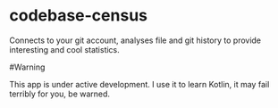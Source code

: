 # codebase-census
Connects to your git account, analyses file and git history to provide interesting and cool statistics.

#Warning

This app is under active development. I use it to learn Kotlin, it may fail terribly for you, be warned.